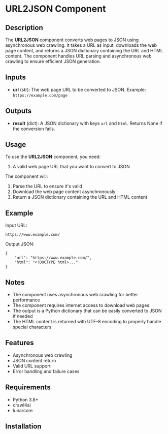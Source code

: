 # URL2JSON Component

## Description

The **URL2JSON** component converts web pages to JSON using asynchronous web crawling. It takes a URL as input, downloads the web page content, and returns a JSON dictionary containing the URL and HTML content. The component handles URL parsing and asynchronous web crawling to ensure efficient JSON generation.

## Inputs

- **url** (str): The web page URL to be converted to JSON. Example: `https://example.com/page`

## Outputs

- **result** (dict): A JSON dictionary with keys `url` and `html`. Returns None if the conversion fails.

## Usage

To use the **URL2JSON** component, you need:

1. A valid web page URL that you want to convert to JSON

The component will:
1. Parse the URL to ensure it's valid
2. Download the web page content asynchronously
3. Return a JSON dictionary containing the URL and HTML content

## Example

Input URL:
```
https://www.example.com/
```

Output JSON:
```
{
    "url": "https://www.example.com/",
    "html": "<!DOCTYPE html>..."
}
```

## Notes

- The component uses asynchronous web crawling for better performance
- The component requires internet access to download web pages
- The output is a Python dictionary that can be easily converted to JSON if needed
- The HTML content is returned with UTF-8 encoding to properly handle special characters

## Features

- Asynchronous web crawling
- JSON content return
- Valid URL support
- Error handling and failure cases

## Requirements

- Python 3.8+
- crawl4ai
- lunarcore

## Installation

```